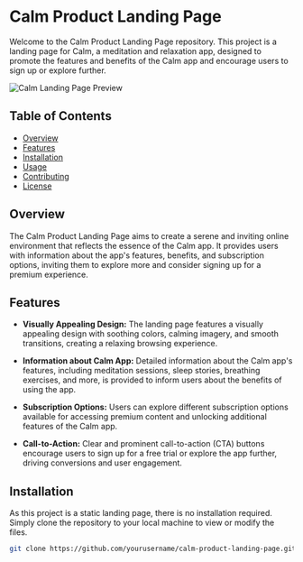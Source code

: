 # Calm Product Landing Page

Welcome to the Calm Product Landing Page repository. This project is a landing page for Calm, a meditation and relaxation app, designed to promote the features and benefits of the Calm app and encourage users to sign up or explore further.

![Calm Landing Page Preview](link_to_preview_image)

## Table of Contents

- [Overview](#overview)
- [Features](#features)
- [Installation](#installation)
- [Usage](#usage)
- [Contributing](#contributing)
- [License](#license)

## Overview

The Calm Product Landing Page aims to create a serene and inviting online environment that reflects the essence of the Calm app. It provides users with information about the app's features, benefits, and subscription options, inviting them to explore more and consider signing up for a premium experience.

## Features

- **Visually Appealing Design:** The landing page features a visually appealing design with soothing colors, calming imagery, and smooth transitions, creating a relaxing browsing experience.
  
- **Information about Calm App:** Detailed information about the Calm app's features, including meditation sessions, sleep stories, breathing exercises, and more, is provided to inform users about the benefits of using the app.
  
- **Subscription Options:** Users can explore different subscription options available for accessing premium content and unlocking additional features of the Calm app.
  
- **Call-to-Action:** Clear and prominent call-to-action (CTA) buttons encourage users to sign up for a free trial or explore the app further, driving conversions and user engagement.

## Installation

As this project is a static landing page, there is no installation required. Simply clone the repository to your local machine to view or modify the files.

```bash
git clone https://github.com/yourusername/calm-product-landing-page.git
